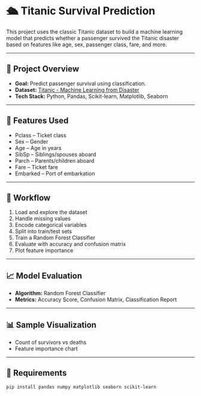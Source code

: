 # 🛳️ Titanic Survival Prediction

This project uses the classic Titanic dataset to build a machine learning model that predicts whether a passenger survived the Titanic disaster based on features like age, sex, passenger class, fare, and more.

---

## 📌 Project Overview

- **Goal:** Predict passenger survival using classification.
- **Dataset:** [Titanic - Machine Learning from Disaster](https://www.kaggle.com/c/titanic/data)
- **Tech Stack:** Python, Pandas, Scikit-learn, Matplotlib, Seaborn

---

## 🧠 Features Used

- Pclass – Ticket class  
- Sex – Gender  
- Age – Age in years  
- SibSp – Siblings/spouses aboard  
- Parch – Parents/children aboard  
- Fare – Ticket fare  
- Embarked – Port of embarkation

---

## 🚀 Workflow

1. Load and explore the dataset
2. Handle missing values
3. Encode categorical variables
4. Split into train/test sets
5. Train a Random Forest Classifier
6. Evaluate with accuracy and confusion matrix
7. Plot feature importance

---

## 📈 Model Evaluation

- **Algorithm:** Random Forest Classifier  
- **Metrics:** Accuracy Score, Confusion Matrix, Classification Report

---

## 📊 Sample Visualization

- Count of survivors vs deaths
- Feature importance chart

---

## 🧾 Requirements

```bash
pip install pandas numpy matplotlib seaborn scikit-learn
